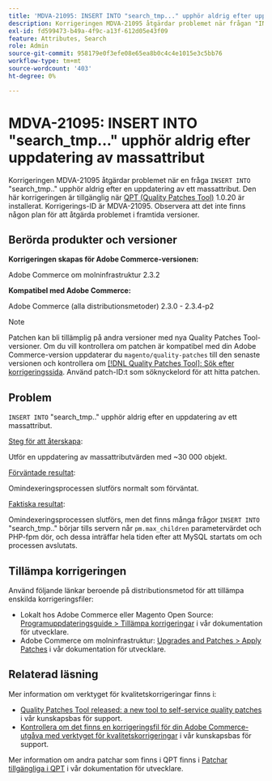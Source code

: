 ```yaml
---
title: 'MDVA-21095: INSERT INTO "search_tmp..." upphör aldrig efter uppdatering av massattribut'
description: Korrigeringen MDVA-21095 åtgärdar problemet när frågan "INSERT INTO" "search\_tmp..." aldrig avslutas efter en uppdatering av ett massattribut. Den här korrigeringen är tillgänglig när [QPT-verktyget (Quality Patches Tool)](/help/announcements/adobe-commerce-announcements/magento-quality-patches-released-new-tool-to-self-serve-quality-patches.md) 1.0.20 är installerat. Korrigerings-ID är MDVA-21095. Observera att det inte finns någon plan för att åtgärda problemet i framtida versioner.
exl-id: fd599473-b49a-4f9c-a13f-612d05e43f09
feature: Attributes, Search
role: Admin
source-git-commit: 958179e0f3efe08e65ea8b0c4c4e1015e3c5bb76
workflow-type: tm+mt
source-wordcount: '403'
ht-degree: 0%

---
```


# MDVA-21095: INSERT INTO &quot;search_tmp...&quot; upphör aldrig efter uppdatering av massattribut

Korrigeringen MDVA-21095 åtgärdar problemet när en fråga `INSERT INTO` &quot;search\_tmp..&quot; upphör aldrig efter en uppdatering av ett massattribut. Den här korrigeringen är tillgänglig när [QPT (Quality Patches Tool)](/help/announcements/adobe-commerce-announcements/magento-quality-patches-released-new-tool-to-self-serve-quality-patches.md) 1.0.20 är installerat. Korrigerings-ID är MDVA-21095. Observera att det inte finns någon plan för att åtgärda problemet i framtida versioner.

## Berörda produkter och versioner

**Korrigeringen skapas för Adobe Commerce-versionen:**

Adobe Commerce om molninfrastruktur 2.3.2

**Kompatibel med Adobe Commerce:**

Adobe Commerce (alla distributionsmetoder) 2.3.0 - 2.3.4-p2

>[!NOTE]
>
>Patchen kan bli tillämplig på andra versioner med nya Quality Patches Tool-versioner. Om du vill kontrollera om patchen är kompatibel med din Adobe Commerce-version uppdaterar du `magento/quality-patches` till den senaste versionen och kontrollera om [[!DNL Quality Patches Tool]: Sök efter korrigeringssida](https://devdocs.magento.com/quality-patches/tool.html#patch-grid). Använd patch-ID:t som söknyckelord för att hitta patchen.

## Problem

`INSERT INTO` &quot;search\_tmp..&quot; upphör aldrig efter en uppdatering av ett massattribut.

<u>Steg för att återskapa</u>:

Utför en uppdatering av massattributvärden med ~30 000 objekt.

<u>Förväntade resultat</u>:

Omindexeringsprocessen slutförs normalt som förväntat.

<u>Faktiska resultat</u>:

Omindexeringsprocessen slutförs, men det finns många frågor `INSERT INTO` &quot;search\_tmp..&quot; börjar tills servern når `pm.max_children` parametervärdet och PHP-fpm dör, och dessa inträffar hela tiden efter att MySQL startats om och processen avslutats.

## Tillämpa korrigeringen

Använd följande länkar beroende på distributionsmetod för att tillämpa enskilda korrigeringsfiler:

* Lokalt hos Adobe Commerce eller Magento Open Source: [Programuppdateringsguide > Tillämpa korrigeringar](https://devdocs.magento.com/guides/v2.4/comp-mgr/patching/mqp.html) i vår dokumentation för utvecklare.
* Adobe Commerce om molninfrastruktur: [Upgrades and Patches > Apply Patches](https://devdocs.magento.com/cloud/project/project-patch.html) i vår dokumentation för utvecklare.

## Relaterad läsning

Mer information om verktyget för kvalitetskorrigeringar finns i:

* [Quality Patches Tool released: a new tool to self-service quality patches](/help/announcements/adobe-commerce-announcements/magento-quality-patches-released-new-tool-to-self-serve-quality-patches.md) i vår kunskapsbas för support.
* [Kontrollera om det finns en korrigeringsfil för din Adobe Commerce-utgåva med verktyget för kvalitetskorrigeringar](/help/support-tools/patches-available-in-qpt-tool/check-patch-for-magento-issue-with-magento-quality-patches.md) i vår kunskapsbas för support.

Mer information om andra patchar som finns i QPT finns i [Patchar tillgängliga i QPT](https://devdocs.magento.com/quality-patches/tool.html#patch-grid) i vår dokumentation för utvecklare.
